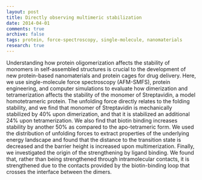 ```yaml
---
layout: post
title: Directly observing multimeric stabilization
date: 2014-04-01
comments: true
archive: false
tags: protein, force-spectroscopy, single-molecule, nanomaterials
research: true
---
```

Understanding how protein oligomerization affects the stability of monomers in self-assembled structures is crucial to the development of new protein-based nanomaterials and protein cages for drug delivery. Here, we use single-molecule force spectroscopy (AFM-SMFS), protein engineering, and computer simulations to evaluate how dimerization and tetramerization affects the stability of the monomer of Streptavidin, a model homotetrameric protein. The unfolding force directly relates to the folding stability, and we find that monomer of Streptavidin is mechanically stabilized by 40% upon dimerization, and that it is stabilized an additional 24% upon tetramerization. We also find that biotin binding increases stability by another 50% as compared to the apo-tetrameric form. We used the distribution of unfolding forces to extract properties of the underlying energy landscape and found that the distance to the transition state is decreased and the barrier height is increased upon multimerization. Finally, we investigated the origin of the strengthening by ligand binding. We found that, rather than being strengthened through intramolecular contacts, it is strengthened due to the contacts provided by the biotin-binding loop that crosses the interface between the dimers.
